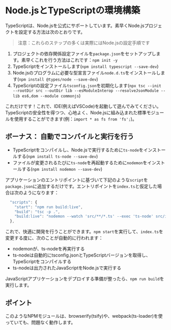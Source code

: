 # Node.jsとTypeScriptの環境構築

TypeScriptは、Node.jsを公式にサポートしています。素早くNode.jsプロジェクトを設定する方法は次のとおりです。

> 注意：これらのステップの多くは実際にはNode.jsの設定手順です

1. プロジェクトの依存関係設定ファイルを`package.json`をセットアップします。素早くこれを行う方法はこれです：`npm init -y`
2. TypeScriptをインストールします\(`npm install typescript --save-dev`\)
3. Node.jsのプログラムに必要な型宣言ファイル`node.d.ts`をインストールします\(`npm install @types/node --save-dev`\)
4. TypeScriptの設定ファイル`tsconfig.json`を初期化します\(`npx tsc --init --rootDir src --outDir lib --esModuleInterop --resolveJsonModule --lib es6,dom --module commonjs`\)

これだけです！これで、IDE\(例えばVSCode\)を起動して遊んでみてください。TypeScriptの安全性を得つつ、心地よく、Node.jsに組み込まれた標準モジュールを使用することができます\(例：`import * as fs from 'fs';`\)。

## ボーナス： 自動でコンパイルと実行を行う

* TypeScriptをコンパイルし、Node.jsで実行するために`ts-node`をインストールする\(`npm install ts-node --save-dev`\)
* ファイルが変更されるたびに`ts-node`を再起動するために`nodemon`をインストールする\(`npm install nodemon --save-dev`\)

アプリケーションのエントリポイントに基づいて下記のような`script`を`package.json`に追加するだけです。エントリポイントを`index.ts`と仮定した場合は次のようになります：

```javascript
  "scripts": {
    "start": "npm run build:live",
    "build": "tsc -p .",
    "build:live": "nodemon --watch 'src/**/*.ts' --exec 'ts-node' src/index.ts"
  },
```

これで、快適に開発を行うことができます。`npm start`を実行して、`index.ts`を変更する度に、次のことが自動的に行われます：

* nodemonが、ts-nodeを再実行する
* ts-nodeは自動的にtsconfig.jsonとTypeScriptバージョンを取得し、TypeScriptをコンパイルする
* ts-nodeは出力されたJavaScriptをNode.jsで実行する

JavaScriptアプリケーションをデプロイする準備が整ったら、`npm run build`を実行します。

## ポイント

このようなNPMモジュールは、browserify\(tsify\)や、webpack\(ts-loader\)を使っていても、問題なく動作します。

